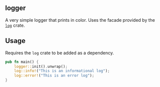 ## logger

A very simple logger that prints in color. Uses the facade provided by the
[`log`](https://crates.io/crates/log) crate.

## Usage

Requires the `log` crate to be added as a dependency.

```rust
pub fn main() {
    logger::init().unwrap();
    log::info!("This is an informational log");
    log::error!("This is an error log");
}
``` 
